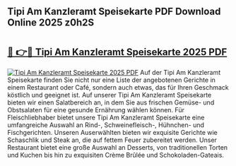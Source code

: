 ## Tipi Am Kanzleramt Speisekarte PDF Download Online 2025 z0h2S

# <h2><a href="http://gc5hid.nevu.top/?p=Tipi+Am+Kanzleramt+Speisekarte">🔗 👉🔴 Tipi Am Kanzleramt Speisekarte 2025 PDF</a></h2>

[![Tipi Am Kanzleramt Speisekarte 2025 PDF](https://i.imgur.com/dBaPXMq.png)](http://gc5hid.nevu.top/?p=Tipi+Am+Kanzleramt+Speisekarte)
Auf der Tipi Am Kanzleramt Speisekarte finden Sie nicht nur eine Liste der angebotenen Gerichte in einem Restaurant oder Café, sondern auch etwas, das für Ihren Geschmack köstlich und geeignet ist. Auf unserer Tipi Am Kanzleramt Speisekarte bieten wir einen Salatbereich an, in dem Sie aus frischen Gemüse- und Obstsalaten für eine gesunde Ernährung wählen können. Für Fleischliebhaber bietet unsere Tipi Am Kanzleramt Speisekarte eine umfangreiche Auswahl an Rind-, Schweinefleisch-, Hühnchen- und Fischgerichten. Unseren Auserwählten bieten wir exquisite Gerichte wie Schaschlik und Steak an, die auf fettem Feuer zubereitet werden. Unser Restaurant bietet eine große Auswahl an Desserts, von traditionellen Torten und Kuchen bis hin zu exquisiten Crème Brûlée und Schokoladen-Gateais.
